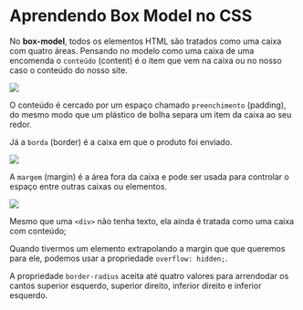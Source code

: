 # Aprendendo Box Model no CSS

No **box-model**, todos os elementos HTML são tratados como uma caixa com quatro áreas. Pensando no modelo como uma caixa de uma encomenda o `conteúdo` (content) é o item que vem na caixa ou no nosso caso o conteúdo do nosso site.

![](https://cdn.freecodecamp.org/curriculum/css-box-model/diagram-1.png)

O conteúdo é cercado por um espaço chamado `preenchimento` (padding), do mesmo modo que um plástico de bolha separa um item da caixa ao seu redor.

Já a `borda` (border) é a caixa em que o produto foi enviado.

![](https://cdn.freecodecamp.org/curriculum/css-box-model/diagram-2.png)

A `margem` (margin) é a área fora da caixa e pode ser usada para controlar o espaço entre outras caixas ou elementos.

![](https://cdn.freecodecamp.org/curriculum/css-box-model/diagram-3.png)

Mesmo que uma `<div>` não tenha texto, ela ainda é tratada como uma caixa com conteúdo;

Quando tivermos um elemento extrapolando a margin que que queremos para ele, podemos usar a propriedade `overflow: hidden;`.

A propriedade `border-radius` aceita até quatro valores para arrendodar os cantos superior esquerdo, superior direito, inferior direito e inferior esquerdo.